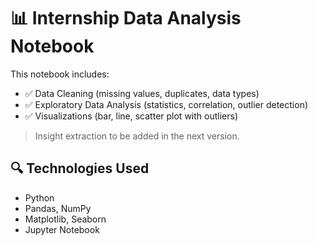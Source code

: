 # 📊 Internship Data Analysis Notebook

This notebook includes:
- ✅ Data Cleaning (missing values, duplicates, data types)
- ✅ Exploratory Data Analysis (statistics, correlation, outlier detection)
- ✅ Visualizations (bar, line, scatter plot with outliers)

> Insight extraction to be added in the next version.

## 🔍 Technologies Used
- Python
- Pandas, NumPy
- Matplotlib, Seaborn
- Jupyter Notebook

